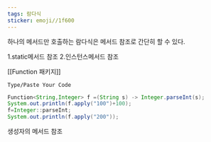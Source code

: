 ```yaml
---
tags: 람다식
sticker: emoji//1f600
---
```

하나의 메서드만 호출하는 람다식은 메서드 참조로 간단히 할 수 있다.

1.static메서드 참조
2.인스턴스메서드 참조

[[Function 패키지]]
```
Type/Paste Your Code
```
```java
Function<String,Integer> f =(String s) -> Integer.parseInt(s);  
System.out.println(f.apply("100")+100);  
f=Integer::parseInt;  
System.out.println(f.apply("200"));

```

생성자의 메서드 참조

```java

```
